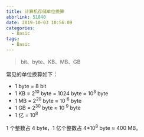 ```yaml
---
title: 计算机存储单位换算
abbrlink: 51840
date: 2019-10-03 10:56:09
categories:
  - Basic
tags:
  - Basic
---
```


> bit、byte、KB、MB、GB

<!-- more -->

常见的单位换算如下：

- 1 byte = 8 bit
- 1 KB = 2<sup>10</sup> byte = 1024 byte ≈ 10<sup>3</sup> byte
- 1 MB = 2<sup>20</sup> byte ≈ 10 <sup>6</sup> byte
- 1 GB = 2<sup>30</sup> byte ≈ 10 <sup>9</sup> byte
- 1 亿 = 10<sup>8</sup>

1 个整数占 4 byte，1 亿个整数占 4*10<sup>8</sup> byte ≈ 400 MB。